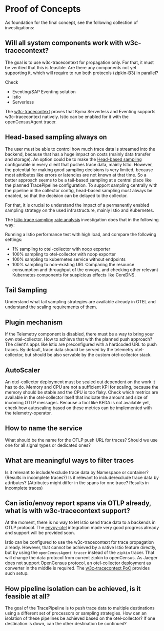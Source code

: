 # Proof of Concepts

As foundation for the final concept, see the following collection of investigations:
## Will all system components work with w3c-tracecontext?

The goal is to use w3c-tracecontext for propagation only. For that, it must be verified that this is feasible. Are there any components not yet supporting it, which will require to run both protocols (zipkin-B3) in parallel?

Check
- Eventing/SAP Eventing solution
- Istio
- Serverless

The [w3c-tracecontext](./pocs/w3c-tracecontext/README.md) proves that Kyma Serverless and Eventing supports w3c-tracecontext natively. Istio can be enabled for it with the openCensusAgent tracer.

## Head-based sampling always on

The user must be able to control how much trace data is streamed into the backend, because that has a huge impact on costs (mainly data transfer and storage). 
An option could be to make the [Head-based sampling](https://uptrace.dev/opentelemetry/sampling.html#rate-limiting-sampling) configurable in every client that pushes trace data, mainly Istio. However, the potential for making good sampling decisions is very limited, because most attributes like errors or latencies are not known at that time.
So a better approach seems to be a tail-based sampling at a central place like the planned TracePipeline configuration.
To support sampling centrally with the pipeline in the collector config, head-based sampling must always be enabled, so that the decision can be delayed to the collector.

For that, it is crucial to understand the impact of a permanently enabled sampling strategy on the used infrastructure, mainly Istio and Kubernetes.

The [Istio trace sampling rate analysis](https://github.com/kyma-project/kyma/issues/15304) investigation does that in the following way:

Running a Istio performance test with high load, and compare the following settings:
- 1% sampling to otel-collector with noop exporter
- 100% sampling to otel-collector with noop exporter
- 100% sampling to kubernetes service without endpoints
- 100% sampling to non-existing URL
Comparing the resource consumption and throughput of the envoys, and checking other relevant Kubernetes components for suspicious effects like CoreDNS.

## Tail Sampling

Understand what tail sampling strategies are available already in OTEL and understand the scaling requirements of them.
## Plugin mechanism

If the Telemetry component is disabled, there must be a way to bring your own otel-collector. How to achieve that with the planned push approach? The client's apps like Istio are preconfigured with a hardcoded URL to push traces. By default, trace data should be served by the telemetry otel-collector, but should be also servable by the custom otel-collector stack.

## AutoScaler

An otel-collector deployment must be scaled out dependent on the work it has to do. Memory and CPU are not a sufficient KPI for scaling, because the memory should be stable and the CPU is too flaky. Check which metrics are available in the otel-collector itself that indicate the amount and size of incoming OTLP messages. Because a tool like KEDA is not available yet, check how autoscaling based on these metrics can be implemented with the telemetry-operator.

## How to name the service

What should be the name for the OTLP push URL for traces? Should we use one for all signal types or dedicated ones?

## What are meaningful ways to filter traces

Is it relevant to include/exclude trace data by Namespace or container? (Results in incomplete traces?)
Is it relevant to include/exclude trace data by attributes? (Attributes might differ in the spans for one trace? Results in incomplete traces)

## Can istio/envoy report spans via OTLP already, what is with w3c-tracecontext support?

At the moment, there is no way to let Istio send trace data to a backends in OTLP protocol. The [envoy-otel](https://github.com/envoyproxy/envoy/issues/9958) integration made very good progress already and support will be provided soon.

Istio can be configured to use the w3c-tracecontext for trace propagation already. However, that cannot be achieved by a native Istio feature directly, but by using the `openCensusAgent tracer` instead of the `zipkin` tracer. That will change the data protocol from current zipkin to openCensus. As Jaeger does not support OpenCensus protocol, an otel-collector deployment as converter in the middle is required. The [w3c-tracecontext PoC](./pocs/w3c-tracecontext/README.md) provides such setup.

## How pipeline isolation can be achieved, is it feasible at all?

The goal of the TracePipeline is to push trace data to multiple destinations using a different set of processors or sampling strategies. How can an isolation of these pipelines be achieved based on the otel-collector? If one destination is down, can the other destination be continued?
